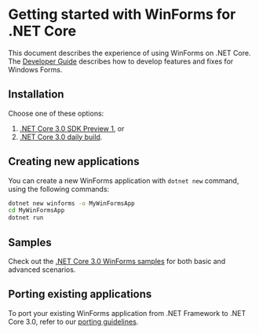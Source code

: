 # Getting started with WinForms for .NET Core

This document describes the experience of using WinForms on .NET Core. The [Developer Guide](developer-guide.md) describes how to develop features and fixes for Windows Forms.

## Installation

Choose one of these options:

1. [.NET Core 3.0 SDK Preview 1](https://www.microsoft.com/net/download), or
2. [.NET Core 3.0 daily build](https://github.com/dotnet/core/blob/master/daily-builds.md).

## Creating new applications

You can create a new WinForms application with `dotnet new` command, using the following commands:

```cmd
dotnet new winforms -o MyWinFormsApp
cd MyWinFormsApp
dotnet run
```

## Samples

Check out the [.NET Core 3.0 WinForms samples](https://github.com/dotnet/samples/tree/master/windowsforms) for both basic and advanced scenarios.

## Porting existing applications

To port your existing WinForms application from .NET Framework to .NET Core 3.0, refer to our [porting guidelines](porting-guidelines.md).
